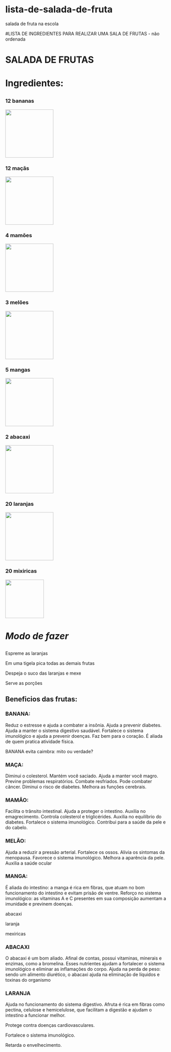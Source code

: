 # lista-de-salada-de-fruta
salada de fruta na escola
<!DOCTYPE HTML>
<html>
<html lang="pt-br">
 <head>
      <meta charset="UTF-8">
#LISTA DE INGREDIENTES PARA REALIZAR UMA SALA DE FRUTAS - não ordenada

  <h1>SALADA DE FRUTAS</h1> 

<h1><p><stong>Ingredientes:</stong></p></h1>

<b><h3><p>12 bananas</p> </b></h3> <img src="https://vitta-blog-vitta-me.s3.sa-east-1.amazonaws.com/wp-content/uploads/2020/05/conheca-todos-os-beneficios-da-banana.jpg" width=150 height="150">
<b><h3><p>12 maçãs</p></b></h3><img src="https://static1.conquistesuavida.com.br/articles//6/40/6/@/456-os-nutrientes-da-maca-ajudam-a-article_block_media_large-1.jpg" width=150 height="150">
<b><h3><p>4 mamões</p></b></h3><img src="https://i0.wp.com/2.bp.blogspot.com/-EU3tlIAKsqs/VZvBOAGORVI/AAAAAAAAe2E/A0NYiXU8dZc/s400/mam%25C3%25A3o.jpg" width=150 height="150">
<b><h3><p>3 melões</p></b></h3><img src="https://s1.static.brasilescola.uol.com.br/be/conteudo/images/6510bf60175e9443f373de7c96877a52.jpg" width=150 height="150">
<b><h3><p>5 mangas</p></b></h3><img src="https://s4.static.brasilescola.uol.com.br/be/2022/01/manga.jpg" width=150 height="150">
<b><h3><p>2 abacaxi</p></b></h3><img src="https://www.proativaalimentos.com.br/image/cache/catalog/img_prod/captura_de_tela_2018-01-22_a_s_11.31.25[1]-500x500.png" width=150 height="150">
<b><h3><p>20 laranjas</p></b></h3><img src="https://diariodonordeste.verdesmares.com.br/image/contentid/policy:1.3171277:1639590574/shutterstock_1209540646_Easy-Resize.com.jpg" width=150 height="150">
<b><h3><p>20 mixiricas</p></b></h3><img src="https://universodacuranatural.com.br/wp-content/uploads/2020/07/mexerica-post.jpg" weight=150 height=120>
<h1> <p><em> Modo de fazer</em></p> </h1>
<p> Espreme as laranjas</p>
<p> Em uma tigela pica todas as demais frutas</p>
<p> Despeja o suco das laranjas e mexe</p>
<p> Serve as porções</p> 

<h2> <p>Beneficios das frutas:</p> </h2>
<h3> <p>BANANA: </h3>
Reduz o estresse e ajuda a combater a insônia.
Ajuda a prevenir diabetes.
Ajuda a manter o sistema digestivo saudável.
Fortalece o sistema imunológico e ajuda a prevenir doenças.
Faz bem para o coração.
É aliada de quem pratica atividade física.
<p>BANANA evita caimbra: mito ou verdade?</p>

<h3> <p> MAÇA: </h3>
Diminui o colesterol.
Mantém você saciado.
Ajuda a manter você magro.
Previne problemas respiratórios.
Combate resfriados.
Pode combater câncer.
Diminui o risco de diabetes.
Melhora as funções cerebrais.

<h3> <p> MAMÃO: </h3>
Facilita o trânsito intestinal.
Ajuda a proteger o intestino.
Auxilia no emagrecimento.
Controla colesterol e triglicérides.
Auxilia no equilíbrio do diabetes.
Fortalece o sistema imunológico.
Contribui para a saúde da pele e do cabelo.

<h3><p> MELÃO: </h3>
 Ajuda a reduzir a pressão arterial.
Fortalece os ossos.
Alivia os sintomas da menopausa. 
Favorece o sistema imunológico. 
Melhora a aparência da pele. 
Auxilia a saúde ocular

<h3><p> MANGA: </h3>
É aliada do intestino: a manga é rica em fibras, que atuam no bom funcionamento do intestino e evitam prisão de ventre.
Reforço no sistema imunológico: as vitaminas A e C presentes em sua composição aumentam a imunidade e previnem doenças.
<p>abacaxi
<p>laranja
<p>mexiricas</p>
<Porque não usar leite condensado, pois há varias pessoas que tem intolerancia a lactose>

<h3> <p> ABACAXI </p> </h3>
O abacaxi é um bom aliado. Afinal de contas, possui vitaminas, minerais e enzimas, como a bromelina.
Esses nutrientes ajudam a fortalecer o sistema imunológico e eliminar as inflamações do corpo.
Ajuda na perda de peso: sendo um alimento diurético, o abacaxi ajuda na eliminação de líquidos e toxinas do organismo

<h3> <p> LARANJA</p> </h3>
<p>Ajuda no funcionamento do sistema digestivo. Afruta é rica em fibras como pectina, celulose e hemicelulose, que facilitam a digestão e ajudam o intestino a funcionar melhor.</p>
<p>Protege contra doenças cardiovasculares.</p>
<p>Fortalece o sistema imunológico.</p>
<p>Retarda o envelhecimento.</p>
